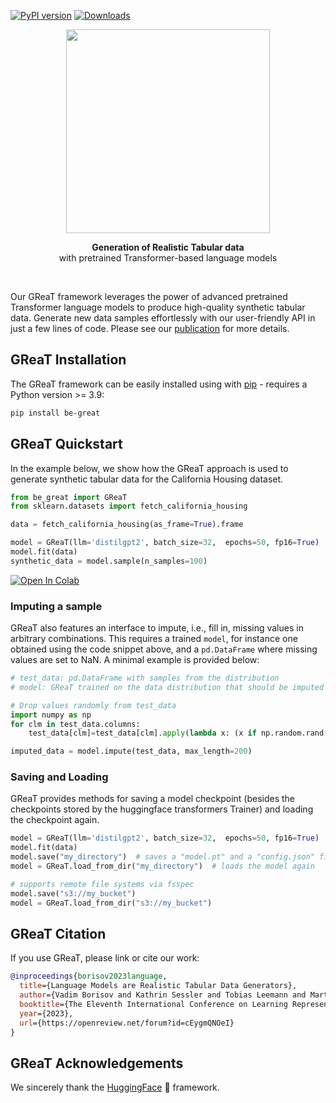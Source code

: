 [![PyPI version](https://badge.fury.io/py/be-great.svg)](https://badge.fury.io/py/be-great) [![Downloads](https://static.pepy.tech/badge/be-great)](https://pepy.tech/project/be-great)

[//]: # (![Screenshot]&#40;https://github.com/kathrinse/be_great/blob/main/imgs/GReaT_logo.png&#41;)
<p align="center">
<img src="https://github.com/kathrinse/be_great/raw/main/imgs/GReaT_logo.png" width="326"/>
</p>

<p align="center">
<strong>Generation of Realistic Tabular data</strong>
<br> with pretrained Transformer-based language models
</p>

&nbsp;
&nbsp;
&nbsp;

Our GReaT framework leverages the power of advanced pretrained Transformer language models to produce high-quality synthetic tabular data. Generate new data samples effortlessly with our user-friendly API in just a few lines of code. Please see our [publication](https://openreview.net/forum?id=cEygmQNOeI) for more details. 

## GReaT Installation

The GReaT framework can be easily installed using with [pip](https://pypi.org/project/pip/) - requires a Python version >= 3.9: 
```bash
pip install be-great
```



## GReaT Quickstart

In the example below, we show how the GReaT approach is used to generate synthetic tabular data for the California Housing dataset.
```python
from be_great import GReaT
from sklearn.datasets import fetch_california_housing

data = fetch_california_housing(as_frame=True).frame

model = GReaT(llm='distilgpt2', batch_size=32,  epochs=50, fp16=True)
model.fit(data)
synthetic_data = model.sample(n_samples=100)
```

[![Open In Colab](https://colab.research.google.com/assets/colab-badge.svg)](https://colab.research.google.com/github/kathrinse/be_great/blob/main/examples/GReaT_colab_example.ipynb)

### Imputing a sample
GReaT also features an interface to impute, i.e., fill in, missing values in arbitrary combinations. This requires a trained ``model``, for instance one obtained using the code snippet above, and a ```pd.DataFrame``` where missing values are set to NaN.
A minimal example is provided below:
```python
# test_data: pd.DataFrame with samples from the distribution
# model: GReaT trained on the data distribution that should be imputed

# Drop values randomly from test_data
import numpy as np
for clm in test_data.columns:
    test_data[clm]=test_data[clm].apply(lambda x: (x if np.random.rand() > 0.5 else np.nan))

imputed_data = model.impute(test_data, max_length=200)
```

### Saving and Loading
GReaT provides methods for saving a model checkpoint (besides the checkpoints stored by the huggingface transformers Trainer) and loading the checkpoint again.
```python
model = GReaT(llm='distilgpt2', batch_size=32,  epochs=50, fp16=True)
model.fit(data)
model.save("my_directory")  # saves a "model.pt" and a "config.json" file
model = GReaT.load_from_dir("my_directory")  # loads the model again

# supports remote file systems via fsspec
model.save("s3://my_bucket")
model = GReaT.load_from_dir("s3://my_bucket")
```

## GReaT Citation 

If you use GReaT, please link or cite our work:

``` bibtex
@inproceedings{borisov2023language,
  title={Language Models are Realistic Tabular Data Generators},
  author={Vadim Borisov and Kathrin Sessler and Tobias Leemann and Martin Pawelczyk and Gjergji Kasneci},
  booktitle={The Eleventh International Conference on Learning Representations },
  year={2023},
  url={https://openreview.net/forum?id=cEygmQNOeI}
}
```

## GReaT Acknowledgements

We sincerely thank the [HuggingFace](https://huggingface.co/) :hugs: framework. 
